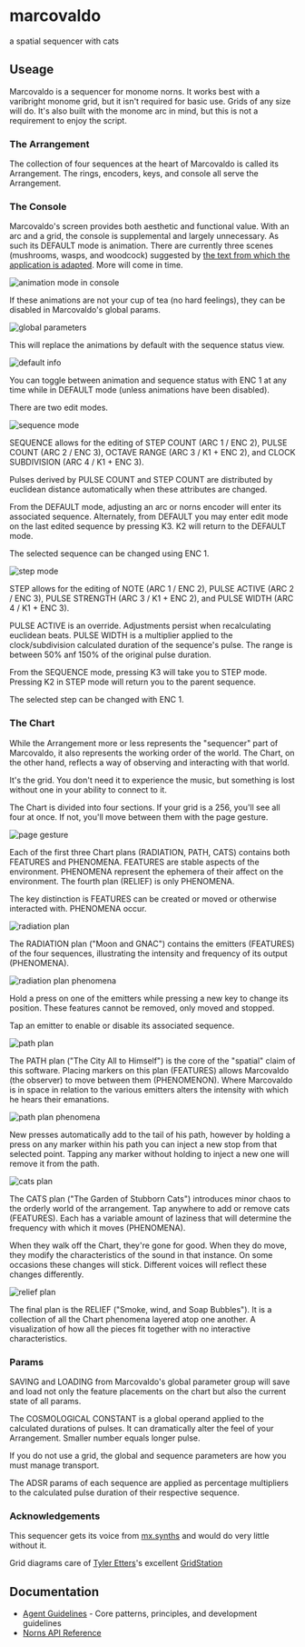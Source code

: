 # marcovaldo
a spatial sequencer with cats

## Useage
Marcovaldo is a sequencer for monome norns. It works best with a varibright monome grid, but it isn't required for basic use. Grids of any size will do. It's also built with the monome arc in mind, but this is not a requirement to enjoy the script.

### The Arrangement
The collection of four sequences at the heart of Marcovaldo is called its Arrangement. The rings, encoders, keys, and console all serve the Arrangement.

### The Console
Marcovaldo's screen provides both aesthetic and functional value. With an arc and a grid, the console is supplemental and largely unnecessary. As such its DEFAULT mode is animation. There are currently three scenes (mushrooms, wasps, and woodcock) suggested by [the text from which the application is adapted](https://en.wikipedia.org/wiki/Marcovaldo). More will come in time.

![animation mode in console](./assets/images/documentation/animation.png)

If these animations are not your cup of tea (no hard feelings), they can be disabled in Marcovaldo's global params.

![global parameters](./assets/images/documentation/globals.png)

This will replace the animations by default with the sequence status view.

![default info](./assets/images/documentation/info.png)

You can toggle between animation and sequence status with ENC 1 at any time while in DEFAULT mode (unless animations have been disabled).

There are two edit modes.

![sequence mode](./assets/images/documentation/sequence.png)

SEQUENCE allows for the editing of STEP COUNT (ARC 1 / ENC 2), PULSE COUNT (ARC 2 / ENC 3), OCTAVE RANGE (ARC 3 / K1 + ENC 2), and CLOCK SUBDIVISION (ARC 4 / K1 + ENC 3).

Pulses derived by PULSE COUNT and STEP COUNT are distributed by euclidean distance automatically when these attributes are changed.

From the DEFAULT mode, adjusting an arc or norns encoder will enter its associated sequence. Alternately, from DEFAULT you may enter edit mode on the last edited sequence by pressing K3. K2 will return to the DEFAULT mode.

The selected sequence can be changed using ENC 1.

![step mode](./assets/images/documentation/step.png)

STEP allows for the editing of NOTE (ARC 1 / ENC 2), PULSE ACTIVE (ARC 2 / ENC 3), PULSE STRENGTH (ARC 3 / K1 + ENC 2), and PULSE WIDTH (ARC 4 / K1 + ENC 3).

PULSE ACTIVE is an override. Adjustments persist when recalculating euclidean beats. PULSE WIDTH is a multiplier applied to the clock/subdivision calculated duration of the sequence's pulse. The range is between 50% anf 150% of the original pulse duration.

From the SEQUENCE mode, pressing K3 will take you to STEP mode. Pressing K2 in STEP mode will return you to the parent sequence.

The selected step can be changed with ENC 1.

### The Chart

While the Arrangement more or less represents the "sequencer" part of Marcovaldo, it also represents the working order of the world. The Chart, on the other hand, reflects a way of observing and interacting with that world.

It's the grid. You don't need it to experience the music, but something is lost without one in your ability to connect to it.

The Chart is divided into four sections. If your grid is a 256, you'll see all four at once. If not, you'll move between them with the page gesture.

![page gesture](./assets/images/documentation/turn_page.png)

Each of the first three Chart plans (RADIATION, PATH, CATS) contains both FEATURES and PHENOMENA. FEATURES are stable aspects of the environment. PHENOMENA represent the ephemera of their affect on the environment. The fourth plan (RELIEF) is only PHENOMENA.

The key distinction is FEATURES can be created or moved or otherwise interacted with. PHENOMENA occur.

![radiation plan](./assets/images/documentation/radiation.png)

The RADIATION plan ("Moon and GNAC") contains the emitters (FEATURES) of the four sequences, illustrating the intensity and frequency of its output (PHENOMENA).

![radiation plan phenomena](./assets/images/documentation/radiation_phenomena.png)

Hold a press on one of the emitters while pressing a new key to change its position. These features cannot be removed, only moved and stopped.

Tap an emitter to enable or disable its associated sequence.

![path plan](./assets/images/documentation/path.png)

The PATH plan ("The City All to Himself") is the core of the "spatial" claim of this software. Placing markers on this plan (FEATURES) allows Marcovaldo (the observer) to move between them (PHENOMENON). Where Marcovaldo is in space in relation to the various emitters alters the intensity with which he hears their emanations.

![path plan phenomena](./assets/images/documentation/path_phenomena.png)

New presses automatically add to the tail of his path, however by holding a press on any marker within his path you can inject a new stop from that selected point. Tapping any marker without holding to inject a new one will remove it from the path.

![cats plan](./assets/images/documentation/cats.png)

The CATS plan ("The Garden of Stubborn Cats") introduces minor chaos to the orderly world of the arrangement. Tap anywhere to add or remove cats (FEATURES). Each has a variable amount of laziness that will determine the frequency with which it moves (PHENOMENA).

When they walk off the Chart, they're gone for good. When they do move, they modify the characteristics of the sound in that instance. On some occasions these changes will stick. Different voices will reflect these changes differently.

![relief plan](./assets//images/documentation/relief.png)

The final plan is the RELIEF ("Smoke, wind, and Soap Bubbles"). It is a collection of all the Chart phenomena layered atop one another. A visualization of how all the pieces fit together with no interactive characteristics.

### Params
SAVING and LOADING from Marcovaldo's global parameter group will save and load not only the feature placements on the chart but also the current state of all params.

The COSMOLOGICAL CONSTANT is a global operand applied to the calculated durations of pulses. It can dramatically alter the feel of your Arrangement. Smaller number equals longer pulse.

If you do not use a grid, the global and sequence parameters are how you must manage transport.

The ADSR params of each sequence are applied as percentage multipliers to the calculated pulse duration of their respective sequence.

### Acknowledgements 
This sequencer gets its voice from [mx.synths](https://github.com/schollz/mx.synths) and would do very little without it.

Grid diagrams care of [Tyler Etters](https://nor.the-rn.info/about)'s excellent [GridStation](https://tyleretters.github.io/GridStation/)

## Documentation
- [Agent Guidelines](docs/AGENT_GUIDELINES.md) - Core patterns, principles, and development guidelines
- [Norns API Reference](https://monome.org/docs/norns/reference/)
